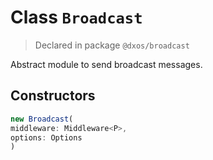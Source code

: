 # Class `Broadcast`
> Declared in package `@dxos/broadcast`

Abstract module to send broadcast messages.

## Constructors
```ts
new Broadcast(
middleware: Middleware<P>,
options: Options
)
```
